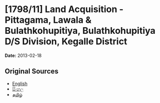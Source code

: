 # [1798/11] Land Acquisition - Pittagama, Lawala & Bulathkohupitiya, Bulathkohupitiya D/S Division, Kegalle District

**Date:** 2013-02-18

## Original Sources

- [English](https://documents.gov.lk/view/extra-gazettes/2013/2/1798-11_E.pdf)
- [සිංහල](https://documents.gov.lk/view/extra-gazettes/2013/2/1798-11_S.pdf)
- [தமிழ்](https://documents.gov.lk/view/extra-gazettes/2013/2/1798-11_T.pdf)
